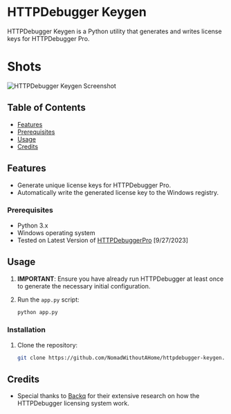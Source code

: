 # HTTPDebugger Keygen

HTTPDebugger Keygen is a Python utility that generates and writes license keys for HTTPDebugger Pro.

# Shots
![HTTPDebugger Keygen Screenshot](https://i.imgur.com/mihY41Q.png)

## Table of Contents

- [Features](#features)
- [Prerequisites](#prerequisites)
- [Usage](#usage)
- [Credits](#Credits)

## Features

- Generate unique license keys for HTTPDebugger Pro.
- Automatically write the generated license key to the Windows registry.

### Prerequisites

- Python 3.x
- Windows operating system
- Tested on Latest Version of [HTTPDebuggerPro](https://www.httpdebugger.com) [9/27/2023]

## Usage

1. **IMPORTANT**: Ensure you have already run HTTPDebugger at least once to generate the necessary initial configuration.

2. Run the `app.py` script:

   ```bash
   python app.py

### Installation

1. Clone the repository:

   ```bash
   git clone https://github.com/NomadWithoutAHome/httpdebugger-keygen.git

## Credits

- Special thanks to [Backq](https://github.com/Backq) for their extensive research on how the HTTPDebugger licensing system work.


